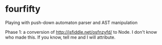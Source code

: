fourfifty
=========

Playing with push-down automaton parser and AST manipulation

Phase 1: a conversion of http://jsfiddle.net/osfnzyfd/ to Node.
I don't know who made this. If you know, tell me and I will attribute.
